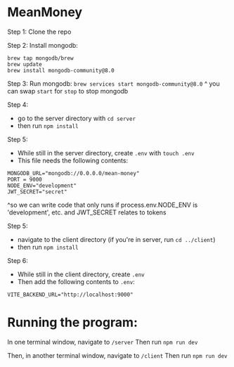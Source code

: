 # MeanMoney

Step 1: Clone the repo

Step 2: Install mongodb:
```
brew tap mongodb/brew
brew update
brew install mongodb-community@8.0
```

Step 3: Run mongodb:
`brew services start mongodb-community@8.0`
^ you can swap `start` for `stop` to stop mongodb

Step 4: 
- go to the server directory with `cd server`
- then run `npm install`

Step 5:
- While still in the server directory, create `.env` with `touch .env`
- This file needs the following contents:
```
MONGODB_URL="mongodb://0.0.0.0/mean-money"
PORT = 9000
NODE_ENV="development"
JWT_SECRET="secret"
``` 
^so we can write code that only runs if process.env.NODE_ENV is 'development', etc. and JWT_SECRET relates to tokens

Step 5:
- navigate to the client directory (if you're in server, run `cd ../client`)
- then run `npm install`

Step 6:
- While still in the client directory, create `.env`
- Then add the following contents to `.env`:
```
VITE_BACKEND_URL="http://localhost:9000"
```

# Running the program:
In one terminal window, navigate to `/server`
Then run `npm run dev`

Then, in another terminal window, navigate to `/client`
Then run `npm run dev`